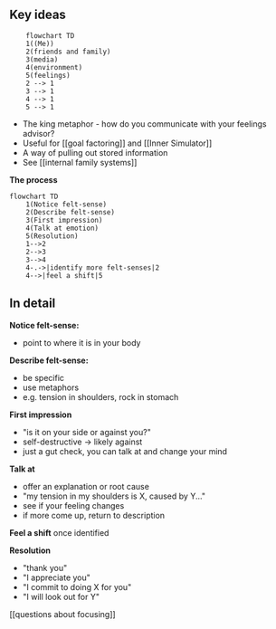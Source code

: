 ## Key ideas

```mermaid
	flowchart TD
    1((Me))
	2(friends and family)
	3(media)
	4(environment)
	5(feelings)
	2 --> 1
	3 --> 1
	4 --> 1
	5 --> 1
```

- The king metaphor - how do you communicate with your feelings advisor?
- Useful for [[goal factoring]] and [[Inner Simulator]]
- A way of pulling out stored information
- See [[internal family systems]]

**The process**
```mermaid
flowchart TD
    1(Notice felt-sense)
	2(Describe felt-sense)
	3(First impression)
	4(Talk at emotion)
	5(Resolution)
	1-->2
	2-->3
	3-->4
	4-.->|identify more felt-senses|2
	4-->|feel a shift|5

```

## In detail
**Notice felt-sense:**
- point to where it is in your body

**Describe felt-sense:**
- be specific
- use metaphors
- e.g. tension in shoulders, rock in stomach

**First impression**
- "is it on your side or against you?"
- self-destructive -> likely against
- just a gut check, you can talk at and change your mind

**Talk at**
- offer an explanation or root cause
- "my tension in my shoulders is X, caused by Y..."
- see if your feeling changes
- if more come up, return to description

**Feel a shift** once identified

**Resolution**
- "thank you"
- "I appreciate you"
- "I commit to doing X for you"
- "I will look out for Y"

[[questions about focusing]]